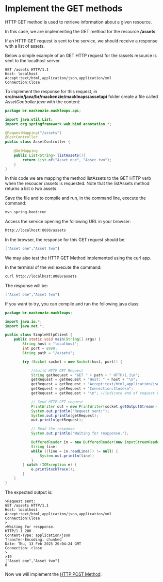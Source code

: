 # Implement the GET methods

HTTP GET method is used to retrieve information about a given resource.

In this case, we are implementing the GET method for the resource **/assets**

If an HTTP GET request is sent to the service, we should receive a response with a list of assets.

Below a simple example of an GET HTTP request for the /assets resource is sent to the localhost server.

```
GET /assets HTTP/1.1
Host: localhost
Accept:text/html,application/json,application/xml
Connection:Close
```

To implement the response for this request, in **src/main/java/br/mackenzie/mackleaps/assetapi** folder create a file called _AssetController.java_ with the content:

```java
package br.mackenzie.mackleaps.api;

import java.util.List;
import org.springframework.web.bind.annotation.*;

@RequestMapping("/assets")
@RestController
public class AssetController {
    
    @GetMapping
    public List<String> listAssets(){
        return List.of("Asset one", "Asset two");
    }
}
```

In this code we are mapping the method listAssets to the GET HTTP verb when the resoucer /assets is requested.
Note that the listAssets method returns a list o two assets.

Save the file and to compile and run, in the command line, execute the command:

```bash
mvn spring-boot:run
```

Access the service opening the following URL in your browser:

```bash
http://localhost:8080/assets
```

In the browser, the response for this GET request should be:

```bash
["Asset one","Asset two"]
```

We may also test the HTTP GET Method implemented using the curl app.

In the terminal of the wsl execute the command:

```bash
curl http://localhost:8080/assets
```

The response will be:

```bash
["Asset one","Asset two"]
```

If you want to try, you can compile and run the following java class:

```java
package br.mackenzie.mackleaps;

import java.io.*;
import java.net.*;

public class SimpleHttpClient {
    public static void main(String[] args) {
        String host = "localhost";
        int port = 8080;
        String path = "/assets";

        try (Socket socket = new Socket(host, port)) {

            //build HTTP GET Request
            String getRequest = "GET " + path + " HTTP/1.1\n";
            getRequest = getRequest + "Host: " + host + "\n";
            getRequest = getRequest + "Accept:text/html,application/json,application/xml\n";
            getRequest = getRequest + "Connection:Close\n";
            getRequest = getRequest + "\n"; //indicate end of request header.

            // Send HTTP GET request
            PrintWriter out = new PrintWriter(socket.getOutputStream(), true);
            System.out.println("Request sent:");
            System.out.println(getRequest);
            out.println(getRequest);

            // Read the response
            System.out.println("Waiting for respponse.");

            BufferedReader in = new BufferedReader(new InputStreamReader(socket.getInputStream()));
            String line;
            while ((line = in.readLine()) != null) {
                System.out.println(line);
            }
        } catch (IOException e) {
            e.printStackTrace();
        }
    }
}


```
The expected output is:

```
>Request sent:
GET /assets HTTP/1.1
Host: localhost
Accept:text/html,application/json,application/xml
Connection:Close
>
>Waiting for respponse.
HTTP/1.1 200
Content-Type: application/json
Transfer-Encoding: chunked
Date: Thu, 13 Feb 2025 20:04:24 GMT
Connection: close
>
>19
["Asset one","Asset two"]
0
```


Now we will implement the [HTTP POST Method](https://mackcloud.mackenzie.br/gitlab/digital-internship/asset-rest-api/-/blob/main/HTTP_POST.md?ref_type=heads).

```